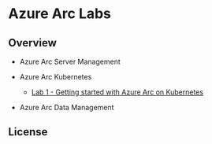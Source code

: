 # Azure Arc Labs

## Overview

* Azure Arc Server Management

* Azure Arc Kubernetes
  * [Lab 1 - Getting started with Azure Arc on Kubernetes](arck8s\lab1\lab1.md)

* Azure Arc Data Management

## License
